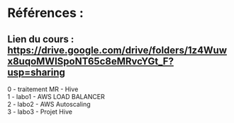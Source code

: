 # Références  : 

## Lien du cours : https://drive.google.com/drive/folders/1z4Wuwx8uqoMWISpoNT65c8eMRvcYGt_F?usp=sharing 

0 - traitement MR - Hive     
1 - labo1  - AWS LOAD BALANCER  
2 - labo2 - AWS Autoscaling     
3 - labo3 - Projet Hive 
